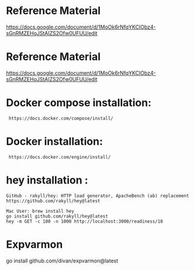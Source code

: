 # Reference Material

https://docs.google.com/document/d/1MoOk6rNfqYKCIObz4-sGnRMZEHoJStAIZS2Ofw0UFUU/edit


# Reference Material

https://docs.google.com/document/d/1MoOk6rNfqYKCIObz4-sGnRMZEHoJStAIZS2Ofw0UFUU/edit


# Docker compose installation:
     https://docs.docker.com/compose/install/

# Docker installation:
     https://docs.docker.com/engine/install/


# hey installation : 
    GitHub - rakyll/hey: HTTP load generator, ApacheBench (ab) replacement  
    https://github.com/rakyll/hey@latest

    Mac User: brew install hey
    go install github.com/rakyll/hey@latest
    hey -m GET -c 100 -n 1000 http://localhost:3000/readiness/10


# Expvarmon
go install github.com/divan/expvarmon@latest
